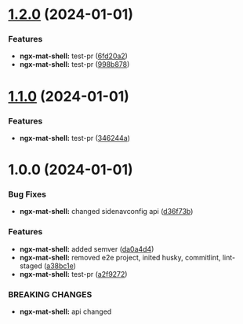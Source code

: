 # [1.2.0](https://github.com/projectbay/os-projectbay/compare/ngx-mat-shell-v1.1.0...ngx-mat-shell-v1.2.0) (2024-01-01)


### Features

* **ngx-mat-shell:** test-pr ([6fd20a2](https://github.com/projectbay/os-projectbay/commit/6fd20a2df5607c98774dea478a77c622f8252636))
* **ngx-mat-shell:** test-pr ([998b878](https://github.com/projectbay/os-projectbay/commit/998b878e8e6e79779e26913d92c21c6b241296ce))

# [1.1.0](https://github.com/projectbay/os-projectbay/compare/ngx-mat-shell-v1.0.0...ngx-mat-shell-v1.1.0) (2024-01-01)

### Features

- **ngx-mat-shell:** test-pr ([346244a](https://github.com/projectbay/os-projectbay/commit/346244af97f29a7eeb6b9545ad0fd12053249314))

# 1.0.0 (2024-01-01)

### Bug Fixes

- **ngx-mat-shell:** changed sidenavconfig api ([d36f73b](https://github.com/projectbay/os-projectbay/commit/d36f73b97af37f8461004e16e0ea1b910179ec60))

### Features

- **ngx-mat-shell:** added semver ([da0a4d4](https://github.com/projectbay/os-projectbay/commit/da0a4d411a7c4dfc602b892c4bde76b2c6c1c32f))
- **ngx-mat-shell:** removed e2e project, inited husky, commitlint, lint-staged ([a38bc1e](https://github.com/projectbay/os-projectbay/commit/a38bc1e70962d4b18161662c001c17e757296802))
- **ngx-mat-shell:** test-pr ([a2f9272](https://github.com/projectbay/os-projectbay/commit/a2f92725a91732e31a0a65ad1e84f594008bea96))

### BREAKING CHANGES

- **ngx-mat-shell:** api changed
